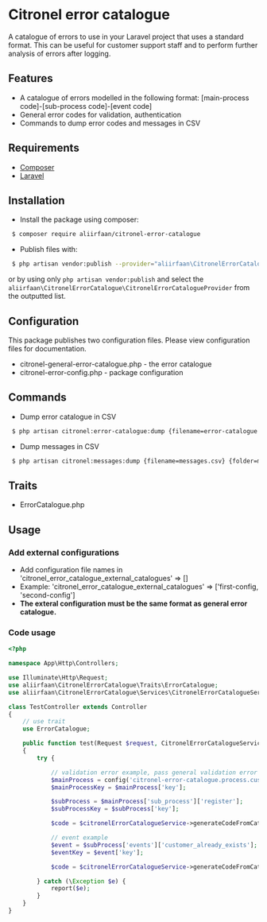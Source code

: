 # Citronel error catalogue

A catalogue of errors to use in your Laravel project that uses a standard format. This can be useful for customer support staff and to perform further analysis of errors after logging.

## Features
* A catalogue of errors modelled in the following format: [main-process code]-[sub-process code]-[event code]
* General error codes for validation, authentication
* Commands to dump error codes and messages in CSV

## Requirements

* [Composer](https://getcomposer.org/)
* [Laravel](http://laravel.com/)

## Installation

* Install the package using composer:

```bash
 $ composer require aliirfaan/citronel-error-catalogue
```

* Publish files with:

```bash
 $ php artisan vendor:publish --provider="aliirfaan\CitronelErrorCatalogue\CitronelErrorCatalogueProvider"
```

or by using only `php artisan vendor:publish` and select the `aliirfaan\CitronelErrorCatalogue\CitronelErrorCatalogueProvider` from the outputted list.

## Configuration

This package publishes two configuration files. Please view configuration files for documentation.
* citronel-general-error-catalogue.php - the error catalogue
* citronel-error-config.php - package configuration

## Commands
* Dump error catalogue in CSV
```bash
 $ php artisan citronel:error-catalogue:dump {filename=error-catalogue.csv} {folder=error-catalogue}
```

* Dump messages in CSV
```bash
 $ php artisan citronel:messages:dump {filename=messages.csv} {folder=messages}
```

## Traits
* ErrorCatalogue.php

## Usage

### Add external configurations
* Add configuration file names in 'citronel_error_catalogue_external_catalogues' => []
* Example: 'citronel_error_catalogue_external_catalogues' => ['first-config, 'second-config']
* **The exteral configuration must be the same format as general error catalogue.**

### Code usage
```php
<?php

namespace App\Http\Controllers;

use Illuminate\Http\Request;
use aliirfaan\CitronelErrorCatalogue\Traits\ErrorCatalogue;
use aliirfaan\CitronelErrorCatalogue\Services\CitronelErrorCatalogueService;

class TestController extends Controller
{
    // use trait
    use ErrorCatalogue;

    public function test(Request $request, CitronelErrorCatalogueService $citronelErrorCatalogueService)
    {
        try {

            // validation error example, pass general validation error code as extra code
            $mainProcess = config('citronel-error-catalogue.process.customer');
            $mainProcessKey = $mainProcess['key'];

            $subProcess = $mainProcess['sub_process']['register'];
            $subProcessKey = $subProcess['key'];

            $code = $citronelErrorCatalogueService->generateCodeFromCatalogue($mainProcessKey, $subProcessKey, null, $this->validationErrorCatalogue()['code']);

            // event example
            $event = $subProcess['events']['customer_already_exists'];
            $eventKey = $event['key'];

            $code = $citronelErrorCatalogueService->generateCodeFromCatalogue($mainProcessKey, $subProcessKey, $eventKey);

        } catch (\Exception $e) {
            report($e);
        }
    }
}
```
